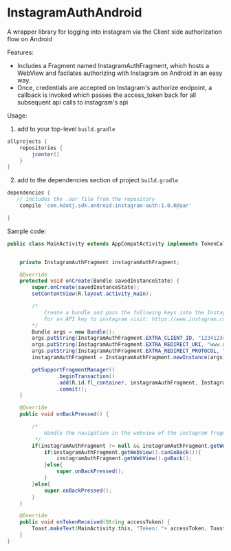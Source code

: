 # InstagramAuthAndroid
A wrapper library for logging into instagram via the Client side authorization flow on Android

Features:

- Includes a Fragment named InstagramAuthFragment, which hosts a WebView and facilates authorizing with Instagram on Android in an easy way.
- Once, credentials are accepted on Instagram's authorize endpoint, a callback is invoked which passes the access_token back for all subsequent api calls to instagram's api


Usage:

1. add to your top-level `build.gradle`


```gradle
allprojects {
    repositories {
        jcenter() 
    }
}
```

2. add to the dependencies section of project `build.gradle`

```gradle
dependencies {
   // includes the .aar file from the repository
    compile 'com.kdotj.sdk.android:instagram-auth:1.0.0@aar'

}
```

Sample code:

```java
public class MainActivity extends AppCompatActivity implements TokenCallback{


    private InstagramAuthFragment instagramAuthFragment;

    @Override
    protected void onCreate(Bundle savedInstanceState) {
        super.onCreate(savedInstanceState);
        setContentView(R.layout.activity_main);

        /*
            Create a bundle and pass the following keys into the InstagramAuthFragment
            For an API key to instagram visit: https://www.instagram.com/developer/clients/manage/
        */
        Bundle args = new Bundle();
        args.putString(InstagramAuthFragment.EXTRA_CLIENT_ID, "1234123412341234234323"); // client id from instagram
        args.putString(InstagramAuthFragment.EXTRA_REDIRECT_URI, "www.google.com"); // your website uri
        args.putString(InstagramAuthFragment.EXTRA_REDIRECT_PROTOCOL, "http://"); // protocol for your website
        instagramAuthFragment = InstagramAuthFragment.newInstance(args);

        getSupportFragmentManager()
                .beginTransaction()
                .add(R.id.fl_container, instagramAuthFragment, InstagramAuthFragment.class.getSimpleName())
                .commit();
    }

    @Override
    public void onBackPressed() {

        /*
            Handle the navigation in the webview of the instagram fragment
         */
        if(instagramAuthFragment != null && instagramAuthFragment.getWebView() != null){
            if(instagramAuthFragment.getWebView().canGoBack()){
                instagramAuthFragment.getWebView().goBack();
            }else{
                super.onBackPressed();
            }
        }else{
            super.onBackPressed();
        }
    }

    @Override
    public void onTokenReceived(String accessToken) {
        Toast.makeText(MainActivity.this, "Token: "+ accessToken, Toast.LENGTH_SHORT).show();
    }
}
```
